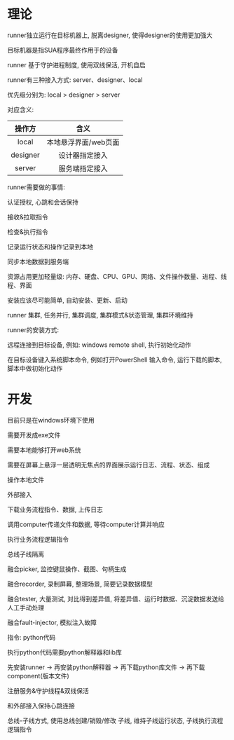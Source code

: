 # 理论

runner独立运行在目标机器上, 脱离designer, 使得designer的使用更加强大

目标机器是指SUA程序最终作用于的设备

runner 基于守护进程制度, 使用双线保活, 开机自启

runner有三种接入方式: server、designer、local

优先级分别为: local > designer > server

对应含义:

|  操作方  |         含义         |
| :------: | :------------------: |
|  local   | 本地悬浮界面/web页面 |
| designer |    设计器指定接入    |
|  server  |    服务端指定接入    |



runner需要做的事情: 

认证授权, 心跳和会话保持

接收&拉取指令

检查&执行指令

记录运行状态和操作记录到本地

同步本地数据到服务端





资源占用更加轻量级: 内存、硬盘、CPU、GPU、网络、文件操作数量、进程、线程、界面

安装应该尽可能简单, 自动安装、更新、启动



runner 集群, 任务并行, 集群调度, 集群模式&状态管理, 集群环境维持



runner的安装方式:

远程连接到目标设备, 例如: windows remote shell, 执行初始化动作

在目标设备键入系统脚本命令, 例如打开PowerShell 输入命令, 运行下载的脚本, 脚本中做初始化动作

# 开发

目前只是在windows环境下使用

需要开发成exe文件

需要本地能够打开web系统

需要在屏幕上悬浮一层透明无焦点的界面展示运行日志、流程、状态、组成

操作本地文件

外部接入

下载业务流程指令、数据, 上传日志

调用computer传递文件和数据, 等待computer计算并响应

执行业务流程逻辑指令

总线子线隔离

融合picker, 监控键鼠操作、截图、句柄生成

融合recorder, 录制屏幕, 整理场景, 简要记录数据模型

融合tester, 大量测试, 对比得到差异值, 将差异值、运行时数据、沉淀数据发送给人工手动处理

融合fault-injector, 模拟注入故障



指令: python代码

执行python代码需要python解释器和lib库

先安装runner -> 再安装python解释器 -> 再下载python库文件 -> 再下载component(版本文件)



注册服务&守护线程&双线保活

和外部接入保持心跳连接

总线-子线方式, 使用总线创建/销毁/修改 子线, 维持子线运行状态, 子线执行流程逻辑指令







